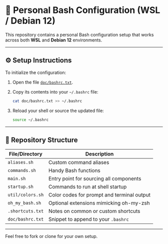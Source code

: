 # 🐚 Personal Bash Configuration (WSL / Debian 12)

This repository contains a personal Bash configuration setup that works across both **WSL** and **Debian 12** environments.

---

## ⚙️ Setup Instructions

To initialize the configuration:

1. Open the file [`doc/bashrc.txt`](doc/bashrc.txt).
2. Copy its contents into your `~/.bashrc` file:

    ```bash
    cat doc/bashrc.txt >> ~/.bashrc
    ```

3. Reload your shell or source the updated file:

    ```bash
    source ~/.bashrc
    ```

---

## 📁 Repository Structure

| File/Directory       | Description                                  |
|----------------------|----------------------------------------------|
| `aliases.sh`         | Custom command aliases                       |
| `commands.sh`        | Handy Bash functions                         |
| `main.sh`            | Entry point for sourcing all components      |
| `startup.sh`         | Commands to run at shell startup             |
| `util/colors.sh`     | Color codes for prompt and terminal output   |
| `oh_my_bash.sh`      | Optional extensions mimicking oh-my-zsh      |
| `.shortcuts.txt`     | Notes on common or custom shortcuts          |
| `doc/bashrc.txt`     | Snippet to append to your `.bashrc`          |

---

Feel free to fork or clone for your own setup.
